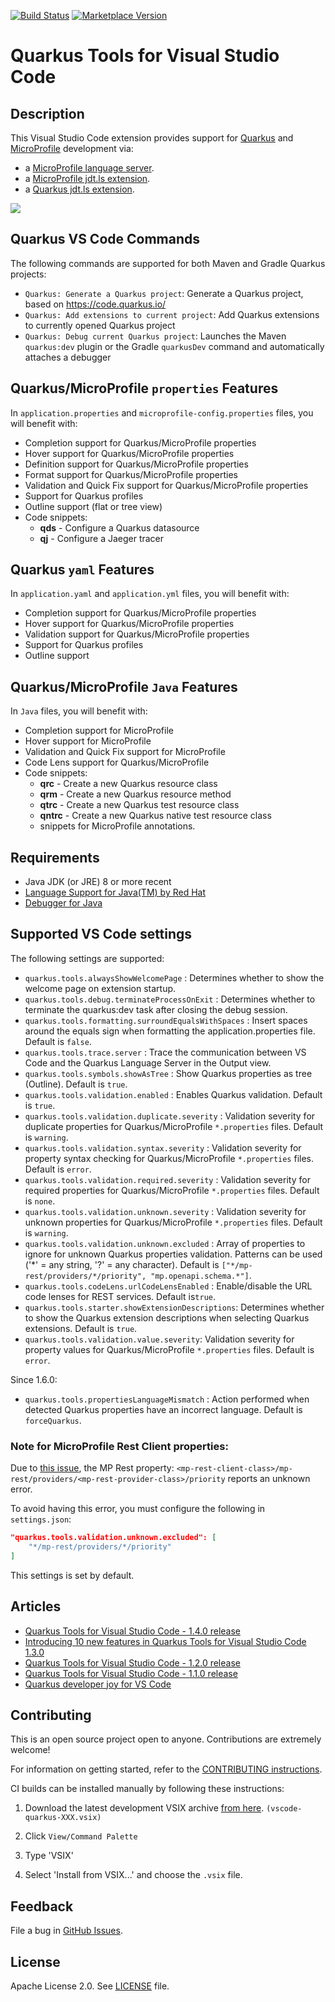 [![Build Status](https://travis-ci.org/redhat-developer/vscode-quarkus.svg?branch=master)](https://travis-ci.org/github/redhat-developer/vscode-quarkus)
[![Marketplace Version](https://vsmarketplacebadge.apphb.com/version/redhat.vscode-quarkus.svg "Current Release")](https://marketplace.visualstudio.com/items?itemName=redhat.vscode-quarkus)

# Quarkus Tools for Visual Studio Code

## Description

This Visual Studio Code extension provides support for [Quarkus](https://quarkus.io/) and [MicroProfile](https://github.com/eclipse/microprofile) development via:

 * a [MicroProfile language server](https://github.com/redhat-developer/quarkus-ls/tree/master/microprofile.ls).
 * a [MicroProfile jdt.ls extension](https://github.com/redhat-developer/quarkus-ls/tree/master/microprofile.jdt/com.redhat.microprofile.jdt.core).
 * a [Quarkus jdt.ls extension](https://github.com/redhat-developer/quarkus-ls/tree/master/microprofile.jdt/com.redhat.microprofile.jdt.quarkus).

![](images/propertiesSupport.png)

## Quarkus VS Code Commands
The following commands are supported for both Maven and Gradle Quarkus projects:

  * `Quarkus: Generate a Quarkus project`: Generate a Quarkus project, based on https://code.quarkus.io/
  * `Quarkus: Add extensions to current project`: Add Quarkus extensions to currently opened Quarkus project
  * `Quarkus: Debug current Quarkus project`: Launches the Maven `quarkus:dev` plugin or the Gradle `quarkusDev` command and automatically attaches a debugger

## Quarkus/MicroProfile `properties` Features

In `application.properties` and `microprofile-config.properties` files, you will benefit with:

  * Completion support for Quarkus/MicroProfile properties
  * Hover support for Quarkus/MicroProfile properties
  * Definition support for Quarkus/MicroProfile properties
  * Format support for Quarkus/MicroProfile properties
  * Validation and Quick Fix support for Quarkus/MicroProfile properties
  * Support for Quarkus profiles
  * Outline support (flat or tree view)
  * Code snippets:
    * **qds** - Configure a Quarkus datasource
    * **qj** - Configure a Jaeger tracer

## Quarkus `yaml` Features

In `application.yaml` and `application.yml` files, you will benefit with:

  * Completion support for Quarkus/MicroProfile properties
  * Hover support for Quarkus/MicroProfile properties
  * Validation support for Quarkus/MicroProfile properties
  * Support for Quarkus profiles
  * Outline support

## Quarkus/MicroProfile `Java` Features

In `Java` files, you will benefit with:

  * Completion support for MicroProfile
  * Hover support for MicroProfile
  * Validation and Quick Fix support for MicroProfile
  * Code Lens support for Quarkus/MicroProfile
  * Code snippets:
    * **qrc** - Create a new Quarkus resource class
    * **qrm** - Create a new Quarkus resource method
    * **qtrc** - Create a new Quarkus test resource class
    * **qntrc** - Create a new Quarkus native test resource class
    * snippets for MicroProfile annotations.

## Requirements

  * Java JDK (or JRE) 8 or more recent
  * [Language Support for Java(TM) by Red Hat](https://marketplace.visualstudio.com/items?itemName=redhat.java)
  * [Debugger for Java](https://marketplace.visualstudio.com/items?itemName=vscjava.vscode-java-debug)

## Supported VS Code settings

The following settings are supported:

* `quarkus.tools.alwaysShowWelcomePage` : Determines whether to show the welcome page on extension startup.
* `quarkus.tools.debug.terminateProcessOnExit` : Determines whether to terminate the quarkus:dev task after closing the debug session.
* `quarkus.tools.formatting.surroundEqualsWithSpaces` : Insert spaces around the equals sign when formatting the application.properties file. Default is `false`.
* `quarkus.tools.trace.server` : Trace the communication between VS Code and the Quarkus Language Server in the Output view.
* `quarkus.tools.symbols.showAsTree` : Show Quarkus properties as tree (Outline). Default is `true`.
* `quarkus.tools.validation.enabled` : Enables Quarkus validation. Default is `true`.
* `quarkus.tools.validation.duplicate.severity` : Validation severity for duplicate properties for Quarkus/MicroProfile `*.properties` files.
Default is `warning`.
* `quarkus.tools.validation.syntax.severity` : Validation severity for property syntax checking for Quarkus/MicroProfile `*.properties` files.
Default is `error`.
* `quarkus.tools.validation.required.severity` : Validation severity for required properties for Quarkus/MicroProfile `*.properties` files.
Default is `none`.
* `quarkus.tools.validation.unknown.severity` : Validation severity for unknown properties for Quarkus/MicroProfile `*.properties` files. Default is `warning`.
* `quarkus.tools.validation.unknown.excluded` : Array of properties to ignore for unknown Quarkus properties validation. Patterns can be used ('*' = any string, '?' = any character).
Default is `["*/mp-rest/providers/*/priority", "mp.openapi.schema.*"]`.
* `quarkus.tools.codeLens.urlCodeLensEnabled` : Enable/disable the URL code lenses for REST services. Default is`true`.
* `quarkus.tools.starter.showExtensionDescriptions`: Determines whether to show the Quarkus extension descriptions when selecting Quarkus extensions. Default is `true`.
* `quarkus.tools.validation.value.severity`: Validation severity for property values for Quarkus/MicroProfile `*.properties` files. Default is `error`.

Since 1.6.0:
* `quarkus.tools.propertiesLanguageMismatch` : Action performed when detected Quarkus properties have an incorrect language. Default is `forceQuarkus`.

### **Note for MicroProfile Rest Client properties**:

Due to [this issue](https://github.com/redhat-developer/quarkus-ls/issues/203), the MP Rest property: `<mp-rest-client-class>/mp-rest/providers/<mp-rest-provider-class>/priority` reports an unknown error.

To avoid having this error, you must configure the following in `settings.json`:

```json
"quarkus.tools.validation.unknown.excluded": [
    "*/mp-rest/providers/*/priority"
]
```

This settings is set by default.

## Articles

 * [Quarkus Tools for Visual Studio Code - 1.4.0 release](https://quarkus.io/blog/vscode-quarkus-1.4.0/)
 * [Introducing 10 new features in Quarkus Tools for Visual Studio Code 1.3.0](https://quarkus.io/blog/vscode-quarkus-1.3.0/)
 * [Quarkus Tools for Visual Studio Code - 1.2.0 release](https://quarkus.io/blog/vscode-quarkus-1.2.0/)
 * [Quarkus Tools for Visual Studio Code - 1.1.0 release](https://quarkus.io/blog/vscode-quarkus-1.1.0/)
 * [Quarkus developer joy for VS Code](https://quarkus.io/blog/quarkus-developer-joy-for-vs-code/)

## Contributing

This is an open source project open to anyone. Contributions are extremely welcome!

For information on getting started, refer to the [CONTRIBUTING instructions](CONTRIBUTING.md).

CI builds can be installed manually by following these instructions:

  1) Download the latest development VSIX archive [from here](https://download.jboss.org/jbosstools/vscode/snapshots/vscode-quarkus/?C=M;O=D). `(vscode-quarkus-XXX.vsix)`

  2) Click `View/Command Palette`

  3) Type 'VSIX'

  4) Select 'Install from VSIX...' and choose the `.vsix` file.

## Feedback

File a bug in [GitHub Issues](https://github.com/redhat-developer/vscode-quarkus/issues).

## License

Apache License 2.0.
See [LICENSE](LICENSE) file.
